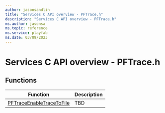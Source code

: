 ```yaml
---
author: jasonsandlin
title: "Services C API overview - PFTrace.h"
description: "Services C API overview - PFTrace.h"
ms.author: jasonsa
ms.topic: reference
ms.service: playfab
ms.date: 03/09/2023
---
```


# Services C API overview - PFTrace.h

  
## Functions  

| Function | Description |  
| --- | --- |  
| [PFTraceEnableTraceToFile](functions/pftraceenabletracetofile.md) | TBD   |  
